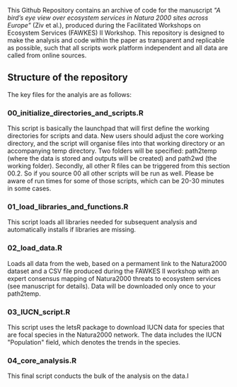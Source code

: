 
This Github Repository contains an archive of code for the manuscript _"A bird’s eye view over ecosystem services in Natura 2000 sites across Europe"_ (Ziv et al.), produced during the Facilitated Workshops on Ecosystem Services (FAWKES) II Workshop. This repository is designed to make the analysis and code within the paper as transparent and replicable as possible, such that all scripts work platform independent and all data are called from online sources. 

## Structure of the repository
The key files for the analyis are as follows:

### 00_initialize_directories_and_scripts.R
This script is basically the launchpad that will first define the working directories for scripts and data. New users should adjust the core working directory, and the script will organise files into that working directory or an accompanying temp directory. Two folders will be specified: path2temp (where the data is stored and outputs will be created) and path2wd (the working folder). Secondly, all other R files can be triggered from this section 00.2. So if you source 00 all other scripts will be run as well. Please be aware of run times for some of those scripts, which can be 20-30 minutes in some cases.

### 01_load_libraries_and_functions.R
This script loads all libraries needed for subsequent analysis and automatically installs if libraries are missing.

### 02_load_data.R
Loads all data from the web, based on a permament link to the Natura2000 dataset and a CSV file produced during the FAWKES II workshop with an expert consensus mapping of Natura2000 threats to ecosystem services (see manuscript for details). Data will be downloaded only once to your path2temp.

### 03_IUCN_script.R
This script uses the letsR package to download IUCN data for species that are focal species in the Natura2000 network. The data includes the IUCN "Population" field, which denotes the trends in the species.

### 04_core_analysis.R
This final script conducts the bulk of the analysis on the data.I
